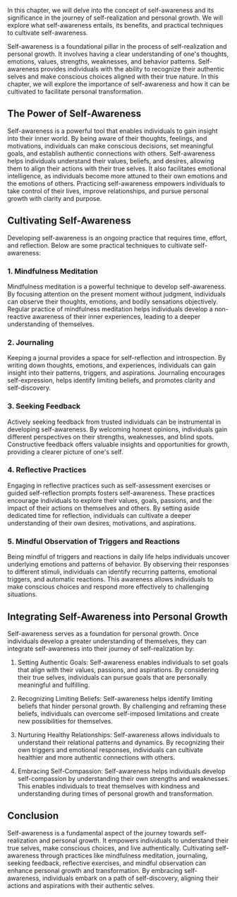 
In this chapter, we will delve into the concept of self-awareness and its significance in the journey of self-realization and personal growth. We will explore what self-awareness entails, its benefits, and practical techniques to cultivate self-awareness.

Self-awareness is a foundational pillar in the process of self-realization and personal growth. It involves having a clear understanding of one's thoughts, emotions, values, strengths, weaknesses, and behavior patterns. Self-awareness provides individuals with the ability to recognize their authentic selves and make conscious choices aligned with their true nature. In this chapter, we will explore the importance of self-awareness and how it can be cultivated to facilitate personal transformation.

## The Power of Self-Awareness

Self-awareness is a powerful tool that enables individuals to gain insight into their inner world. By being aware of their thoughts, feelings, and motivations, individuals can make conscious decisions, set meaningful goals, and establish authentic connections with others. Self-awareness helps individuals understand their values, beliefs, and desires, allowing them to align their actions with their true selves. It also facilitates emotional intelligence, as individuals become more attuned to their own emotions and the emotions of others. Practicing self-awareness empowers individuals to take control of their lives, improve relationships, and pursue personal growth with clarity and purpose.

## Cultivating Self-Awareness

Developing self-awareness is an ongoing practice that requires time, effort, and reflection. Below are some practical techniques to cultivate self-awareness:

### 1\. Mindfulness Meditation

Mindfulness meditation is a powerful technique to develop self-awareness. By focusing attention on the present moment without judgment, individuals can observe their thoughts, emotions, and bodily sensations objectively. Regular practice of mindfulness meditation helps individuals develop a non-reactive awareness of their inner experiences, leading to a deeper understanding of themselves.

### 2\. Journaling

Keeping a journal provides a space for self-reflection and introspection. By writing down thoughts, emotions, and experiences, individuals can gain insight into their patterns, triggers, and aspirations. Journaling encourages self-expression, helps identify limiting beliefs, and promotes clarity and self-discovery.

### 3\. Seeking Feedback

Actively seeking feedback from trusted individuals can be instrumental in developing self-awareness. By welcoming honest opinions, individuals gain different perspectives on their strengths, weaknesses, and blind spots. Constructive feedback offers valuable insights and opportunities for growth, providing a clearer picture of one's self.

### 4\. Reflective Practices

Engaging in reflective practices such as self-assessment exercises or guided self-reflection prompts fosters self-awareness. These practices encourage individuals to explore their values, goals, passions, and the impact of their actions on themselves and others. By setting aside dedicated time for reflection, individuals can cultivate a deeper understanding of their own desires, motivations, and aspirations.

### 5\. Mindful Observation of Triggers and Reactions

Being mindful of triggers and reactions in daily life helps individuals uncover underlying emotions and patterns of behavior. By observing their responses to different stimuli, individuals can identify recurring patterns, emotional triggers, and automatic reactions. This awareness allows individuals to make conscious choices and respond more effectively to challenging situations.

## Integrating Self-Awareness into Personal Growth

Self-awareness serves as a foundation for personal growth. Once individuals develop a greater understanding of themselves, they can integrate self-awareness into their journey of self-realization by:

1. Setting Authentic Goals: Self-awareness enables individuals to set goals that align with their values, passions, and aspirations. By considering their true selves, individuals can pursue goals that are personally meaningful and fulfilling.
    
2. Recognizing Limiting Beliefs: Self-awareness helps identify limiting beliefs that hinder personal growth. By challenging and reframing these beliefs, individuals can overcome self-imposed limitations and create new possibilities for themselves.
    
3. Nurturing Healthy Relationships: Self-awareness allows individuals to understand their relational patterns and dynamics. By recognizing their own triggers and emotional responses, individuals can cultivate healthier and more authentic connections with others.
    
4. Embracing Self-Compassion: Self-awareness helps individuals develop self-compassion by understanding their own strengths and weaknesses. This enables individuals to treat themselves with kindness and understanding during times of personal growth and transformation.
    

## Conclusion

Self-awareness is a fundamental aspect of the journey towards self-realization and personal growth. It empowers individuals to understand their true selves, make conscious choices, and live authentically. Cultivating self-awareness through practices like mindfulness meditation, journaling, seeking feedback, reflective exercises, and mindful observation can enhance personal growth and transformation. By embracing self-awareness, individuals embark on a path of self-discovery, aligning their actions and aspirations with their authentic selves.

